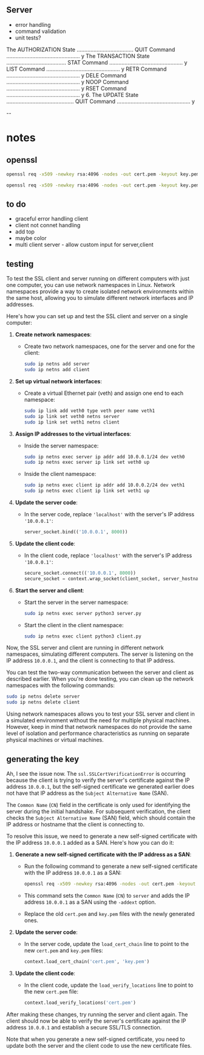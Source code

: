 ## Server

- error handling
- command validation
- unit tests?

 The AUTHORIZATION State .....................................
    QUIT Command ................................................    y
    The TRANSACTION State .......................................
    STAT Command ................................................    y
      LIST Command ................................................    y
      RETR Command ................................................    y
      DELE Command ................................................    y
      NOOP Command ................................................    y
      RSET Command ................................................    y
   6. The UPDATE State ............................................
    QUIT Command ................................................   y

--
# notes

## openssl

```bash
openssl req -x509 -newkey rsa:4096 -nodes -out cert.pem -keyout key.pem -days 365 -subj "/CN=localhost"
```

```bash
openssl req -x509 -newkey rsa:4096 -nodes -out cert.pem -keyout key.pem -days 365 -subj "/CN=10.0.0.1"
```

## to do

- graceful error handling client
- client not connet handling
- add top
- maybe color
- multi client server - allow custom input for server,client

## testing

To test the SSL client and server running on different computers with just one computer, you can use network namespaces in Linux. Network namespaces provide a way to create isolated network environments within the same host, allowing you to simulate different network interfaces and IP addresses.

Here's how you can set up and test the SSL client and server on a single computer:

1. **Create network namespaces**:

   - Create two network namespaces, one for the server and one for the client:

     ```bash
     sudo ip netns add server
     sudo ip netns add client
     ```

2. **Set up virtual network interfaces**:

   - Create a virtual Ethernet pair (veth) and assign one end to each namespace:

     ```bash
     sudo ip link add veth0 type veth peer name veth1
     sudo ip link set veth0 netns server
     sudo ip link set veth1 netns client
     ```

3. **Assign IP addresses to the virtual interfaces**:

   - Inside the server namespace:

     ```bash
     sudo ip netns exec server ip addr add 10.0.0.1/24 dev veth0
     sudo ip netns exec server ip link set veth0 up
     ```

   - Inside the client namespace:

     ```bash
     sudo ip netns exec client ip addr add 10.0.0.2/24 dev veth1
     sudo ip netns exec client ip link set veth1 up
     ```

4. **Update the server code**:

   - In the server code, replace `'localhost'` with the server's IP address `'10.0.0.1'`:

     ```python
     server_socket.bind(('10.0.0.1', 8000))
     ```

5. **Update the client code**:

   - In the client code, replace `'localhost'` with the server's IP address `'10.0.0.1'`:

     ```python
     secure_socket.connect(('10.0.0.1', 8000))
     secure_socket = context.wrap_socket(client_socket, server_hostname='10.0.0.1')
     ```

6. **Start the server and client**:

   - Start the server in the server namespace:

     ```bash
     sudo ip netns exec server python3 server.py
     ```

   - Start the client in the client namespace:

     ```bash
     sudo ip netns exec client python3 client.py
     ```

Now, the SSL server and client are running in different network namespaces, simulating different computers. The server is listening on the IP address `10.0.0.1`, and the client is connecting to that IP address.

You can test the two-way communication between the server and client as described earlier. When you're done testing, you can clean up the network namespaces with the following commands:

```bash
sudo ip netns delete server
sudo ip netns delete client
```

Using network namespaces allows you to test your SSL server and client in a simulated environment without the need for multiple physical machines. However, keep in mind that network namespaces do not provide the same level of isolation and performance characteristics as running on separate physical machines or virtual machines.

## generating the key

Ah, I see the issue now. The `ssl.SSLCertVerificationError` is occurring because the client is trying to verify the server's certificate against the IP address `10.0.0.1`, but the self-signed certificate we generated earlier does not have that IP address as the `Subject Alternative Name` (SAN).

The `Common Name` (`CN`) field in the certificate is only used for identifying the server during the initial handshake. For subsequent verification, the client checks the `Subject Alternative Name` (SAN) field, which should contain the IP address or hostname that the client is connecting to.

To resolve this issue, we need to generate a new self-signed certificate with the IP address `10.0.0.1` added as a SAN. Here's how you can do it:

1. **Generate a new self-signed certificate with the IP address as a SAN**:

   - Run the following command to generate a new self-signed certificate with the IP address `10.0.0.1` as a SAN:

     ```bash
     openssl req -x509 -newkey rsa:4096 -nodes -out cert.pem -keyout key.pem -days 365 -subj "/CN=server" -addext "subjectAltName=IP:10.0.0.1"
     ```

   - This command sets the `Common Name` (`CN`) to `server` and adds the IP address `10.0.0.1` as a SAN using the `-addext` option.
   - Replace the old `cert.pem` and `key.pem` files with the newly generated ones.

2. **Update the server code**:

   - In the server code, update the `load_cert_chain` line to point to the new `cert.pem` and `key.pem` files:

     ```python
     context.load_cert_chain('cert.pem', 'key.pem')
     ```

3. **Update the client code**:

   - In the client code, update the `load_verify_locations` line to point to the new `cert.pem` file:

     ```python
     context.load_verify_locations('cert.pem')
     ```

After making these changes, try running the server and client again. The client should now be able to verify the server's certificate against the IP address `10.0.0.1` and establish a secure SSL/TLS connection.

Note that when you generate a new self-signed certificate, you need to update both the server and the client code to use the new certificate files.


